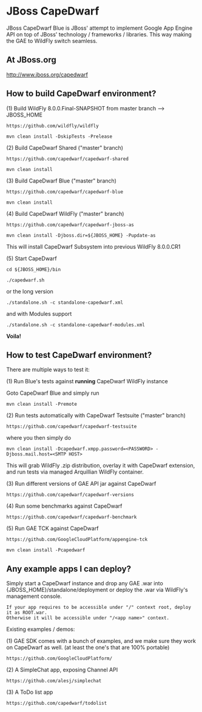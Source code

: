 JBoss CapeDwarf
===============

JBoss CapeDwarf Blue is JBoss' attempt to implement Google App Engine API on top of JBoss' technology / frameworks / libraries.
This way making the GAE to WildFly switch seamless.

At JBoss.org
------------

http://www.jboss.org/capedwarf

How to build CapeDwarf environment?
-----------------------------------

(1) Build WildFly 8.0.0.Final-SNAPSHOT from master branch --> JBOSS_HOME

    https://github.com/wildfly/wildfly

    mvn clean install -DskipTests -Prelease

(2) Build CapeDwarf Shared ("master" branch)

    https://github.com/capedwarf/capedwarf-shared

    mvn clean install

(3) Build CapeDwarf Blue ("master" branch)

    https://github.com/capedwarf/capedwarf-blue

    mvn clean install

(4) Build CapeDwarf WildFly ("master" branch)

    https://github.com/capedwarf/capedwarf-jboss-as

    mvn clean install -Djboss.dir=${JBOSS_HOME} -Pupdate-as

This will install CapeDwarf Subsystem into previous WildFly 8.0.0.CR1

(5) Start CapeDwarf

    cd ${JBOSS_HOME}/bin

    ./capedwarf.sh

or the long version

    ./standalone.sh -c standalone-capedwarf.xml

and with Modules support

    ./standalone.sh -c standalone-capedwarf-modules.xml

**Voila!**

How to test CapeDwarf environment?
-----------------------------------

There are multiple ways to test it:

(1) Run Blue's tests against **running** CapeDwarf WildFly instance

Goto CapeDwarf Blue and simply run

    mvn clean install -Premote

(2) Run tests automatically with CapeDwarf Testsuite ("master" branch)

    https://github.com/capedwarf/capedwarf-testsuite

where you then simply do

    mvn clean install -Dcapedwarf.xmpp.password=<PASSWORD> -Djboss.mail.host=<SMTP HOST>

This will grab WildFly .zip distribution, overlay it with CapeDwarf extension, and run tests via managed Arquillian WildFly container.

(3) Run different versions of GAE API jar against CapeDwarf

    https://github.com/capedwarf/capedwarf-versions

(4) Run some benchmarks against CapeDwarf

    https://github.com/capedwarf/capedwarf-benchmark

(5) Run GAE TCK against CapeDwarf

    https://github.com/GoogleCloudPlatform/appengine-tck

    mvn clean install -Pcapedwarf

Any example apps I can deploy?
------------------------------

Simply start a CapeDwarf instance and drop any GAE .war into {JBOSS_HOME}/standalone/deployment or deploy the .war via WildFly's management console.

    If your app requires to be accessible under "/" context root, deploy it as ROOT.war.
    Otherwise it will be accessible under "/<app name>" context.

Existing examples / demos:

(1) GAE SDK comes with a bunch of examples, and we make sure they work on CapeDwarf as well. (at least the one's that are 100% portable)

    https://github.com/GoogleCloudPlatform/

(2) A SimpleChat app, exposing Channel API

    https://github.com/alesj/simplechat

(3) A ToDo list app

    https://github.com/capedwarf/todolist
